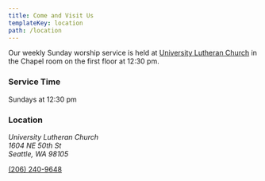 ```yaml
---
title: Come and Visit Us
templateKey: location
path: /location
---
```

Our weekly Sunday worship service is held at [University Lutheran Church](http://universitylutheranseattle.org/) in the Chapel room on the first floor at 12:30 pm.

### Service Time
Sundays at 12:30 pm

### Location
<address>
  University Lutheran Church<br />
  1604 NE 50th St<br />
  Seattle, WA 98105
</address>

<a href="tel:+1(206) 240-9648">(206) 240-9648</a>